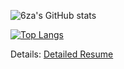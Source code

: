 
![6za's GitHub stats](https://github-readme-stats.vercel.app/api?username=6za&show_icons=true&theme=tokyonight)

[![Top Langs](https://github-readme-stats.vercel.app/api/top-langs/?username=6za&langs_count=8)](https://github.com/6za/github-readme-stats)


Details: [Detailed Resume](https://kaxios.github.io/)
